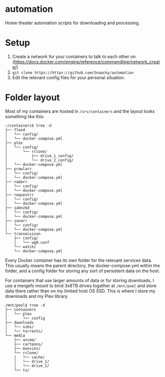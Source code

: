 # automation
Home theater automation scripts for downloading and processing.

# Setup
1. Create a network for your containers to talk to each other on (https://docs.docker.com/engine/reference/commandline/network_create/)
2. `git clone https://https://github.com/Snaacky/automation`
3. Edit the relevant config files for your personal situation.

# Folder layout
Most of my containers are hosted in `/srv/containers` and the layout looks something like this:
```
~/containers$ tree -d
├── flood
│   └── config/
│   └── docker-compose.yml
├── plex
│   └── config/
│       └── rclone/
│           ├── drive_1_config/
│           └── drive_2_config/
│   └── docker-compose.yml
├── prowlarr
│   └── config/
│   └── docker-compose.yml
├── radarr
│   └── config/
│   └── docker-compose.yml
├── requestrr
│   └── config/
│   └── docker-compose.yml
├── sabnzbd
│   └── config/
│   └── docker-compose.yml
├── sonarr
│   └── config/
│   └── docker-compose.yml
└── transmission
    ├── config/
    │   └── wg0.conf
    └── watch/
    └── docker-compose.yml
```

Every Docker container has its own folder for the relevant services data. This usually means the parent directory, the docker-compose.yml within the folder, and a config folder for storing any sort of persistent data on the host.

For containers that use larger amounts of data or for storing downloads, I use a mergefs mount to bind 3x8TB drives together at `/mnt/pool` and store data there rather than on my limited host OS SSD. This is where I store my downloads and my Plex library.

```
/mnt/pool$ tree -d
├── containers
│   └── plex
│       └── config
├── downloads
│   └── nzbs/
│   └── torrents/
└── media
    ├── anime/
    ├── cartoons/
    ├── moovies/
    └── rclone/
    │   └── cache/
    │   └── drive_1/
    │   └── drive_2/
    └── tv/
   ```

